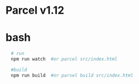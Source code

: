 # Parcel v1.12

# bash
```bash
  # run 
  npm run watch  #or parcel src/index.html

  #build
  npm run build  #or parsel build src/index.html
```